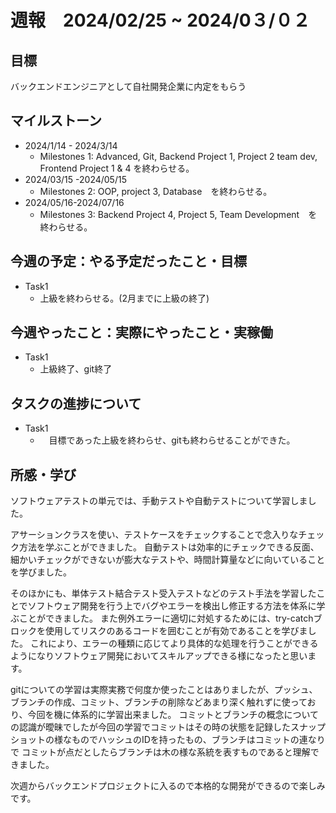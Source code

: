 # 週報　2024/02/25 ~ 2024/0３/０２
## 目標   
バックエンドエンジニアとして自社開発企業に内定をもらう

## マイルストーン
- 2024/1/14 - 2024/3/14
  - Milestones 1: Advanced, Git, Backend Project 1, Project 2 team dev, Frontend Project 1 & 4 を終わらせる。
- 2024/03/15 -2024/05/15
  - Milestones 2: OOP, project 3, Database　を終わらせる。
- 2024/05/16-2024/07/16
  - Milestones 3: Backend Project 4, Project 5, Team Development　を終わらせる。
   
## 今週の予定：やる予定だったこと・目標
  - Task1
    - 上級を終わらせる。(2月までに上級の終了) 

## 今週やったこと：実際にやったこと・実稼働
- Task1
  - 上級終了、git終了

## タスクの進捗について
- Task1
  - 　目標であった上級を終わらせ、gitも終わらせることができた。

## 所感・学び

ソフトウェアテストの単元では、手動テストや自動テストについて学習しました。

アサーションクラスを使い、テストケースをチェックすることで念入りなチェック方法を学ぶことができました。
自動テストは効率的にチェックできる反面、細かいチェックができないが膨大なテストや、時間計算量などに向いていることを学びました。

そのほかにも、単体テスト結合テスト受入テストなどのテスト手法を学習したことでソフトウェア開発を行う上でバグやエラーを検出し修正する方法を体系に学ぶことができました。
また例外エラーに適切に対処するためには、try-catchブロックを使用してリスクのあるコードを囲むことが有効であることを学びました。
これにより、エラーの種類に応じてより具体的な処理を行うことができるようになりソフトウェア開発においてスキルアップできる様になったと思います。

gitについての学習は実際実務で何度か使ったことはありましたが、プッシュ、ブランチの作成、コミット、ブランチの削除などあまり深く触れずに使っており、今回を機に体系的に学習出来ました。
コミットとブランチの概念についての認識が曖昧でしたが今回の学習でコミットはその時の状態を記録したスナップショットの様なものでハッシュのIDを持ったもの、ブランチはコミットの連なりで
コミットが点だとしたらブランチは木の様な系統を表すものであると理解できました。

次週からバックエンドプロジェクトに入るので本格的な開発ができるので楽しみです。
